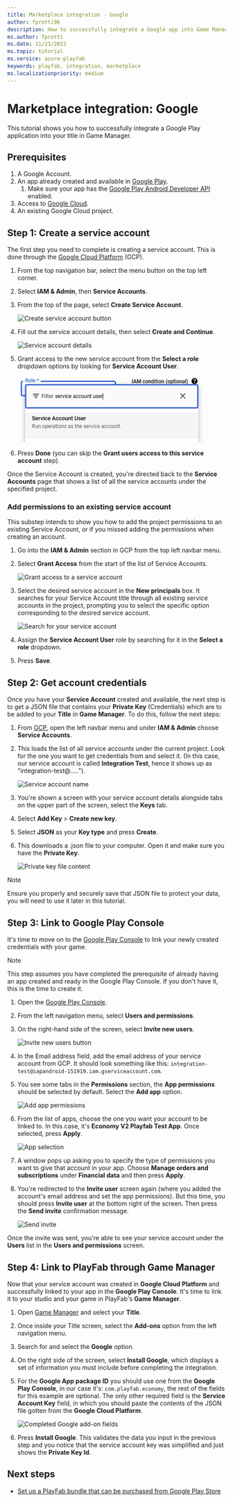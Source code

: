 ```yaml
---
title: Marketplace integration - Google
author: fprotti96
description: How to successfully integrate a Google app into Game Manager
ms.author: fprotti
ms.date: 11/23/2023
ms.topic: tutorial
ms.service: azure-playfab
keywords: playfab, integration, marketplace
ms.localizationpriority: medium
---
```


# Marketplace integration: Google

This tutorial shows you how to successfully integrate a Google Play application into your title in Game Manager.

## Prerequisites

1. A Google Account.
2. An app already created and available in [Google Play](https://play.google.com/console/developers).
    1. Make sure your app has the [Google Play Android Developer API](https://console.cloud.google.com/apis/library/androidpublisher.googleapis.com) enabled.
3. Access to [Google Cloud](https://cloud.google.com/).
4. An existing Google Cloud project.

## Step 1: Create a service account

The first step you need to complete is creating a service account. This is done through the [Google Cloud Platform](https://cloud.google.com/) (GCP).

1. From the top navigation bar, select the menu button on the top left corner.

2. Select **IAM & Admin**, then **Service Accounts**.

3. From the top of the page, select **Create Service Account**.

    ![Create service account button](../../media/marketplace-integrations/google/create-service-account.png)

4. Fill out the service account details, then select **Create and Continue**.

    ![Service account details](../../media/marketplace-integrations/google/service-account-details.png)

5. Grant access to the new service account from the **Select a role** dropdown options by looking for **Service Account User**.

    ![Service account project access](../../media/marketplace-integrations/google/service-account-role.png)

6. Press **Done** (you can skip the **Grant users access to this service account** step).

Once the Service Account is created, you're directed back to the **Service Accounts** page that shows a list of all the service accounts under the specified project.

### Add permissions to an existing service account

This substep intends to show you how to add the project permissions to an existing Service Account, or if you missed adding the permissions when creating an account.

1. Go into the **IAM & Admin** section in GCP from the top left navbar menu.

2. Select **Grant Access** from the start of the list of Service Accounts.

    ![Grant access to a service account](../../media/marketplace-integrations/google/grant-service-account-access.png)

3. Select the desired service account in the **New principals** box. It searches for your Service Account title through all existing service accounts in the project, prompting you to select the specific option corresponding to the desired service account.

    ![Search for your service account](../../media/marketplace-integrations/google/search-service-account.png)

4. Assign the **Service Account User** role by searching for it in the **Select a role** dropdown.

5. Press **Save**.

## Step 2: Get account credentials

Once you have your **Service Account** created and available, the next step is to get a JSON file that contains your **Private Key** (Credentials) which are to be added to your **Title** in **Game Manager**. To do this, follow the next steps:

1. From [GCP](https://cloud.google.com/), open the left navbar menu and under **IAM & Admin** choose **Service Accounts**.

2. This loads the list of all service accounts under the current project. Look for the one you want to get credentials from and select it. (In this case, our service account is called **Integration Test**, hence it shows up as "integration-test@.....").

    ![Service account name](../../media/marketplace-integrations/google/service-account-name.png)

3. You're shown a screen with your service account details alongside tabs on the upper part of the screen, select the **Keys** tab.

4. Select **Add Key** > **Create new key**.

5. Select **JSON** as your **Key type** and press **Create**.

6. This downloads a .json file to your computer. Open it and make sure you have the **Private Key**.

    ![Private key file content](../../media/marketplace-integrations/google/private-key-file-contents.png)

> [!NOTE]
> Ensure you properly and securely save that JSON file to protect your data, you will need to use it later in this tutorial.

## Step 3: Link to Google Play Console

It's time to move on to the [Google Play Console](https://play.google.com/console/developers) to link your newly created credentials with your game.

> [!NOTE]
> This step assumes you have completed the prerequisite of already having an app created and ready in the Google Play Console. If you don't have it, this is the time to create it.

1. Open the [Google Play Console](https://play.google.com/console/developers).

2. From the left navigation menu, select **Users and permissions**.

3. On the right-hand side of the screen, select **Invite new users**.

    ![Invite new users button](../../media/marketplace-integrations/google/invite-new-users.png)

4. In the Email address field, add the email address of your service account from GCP. It should look something like this: `integration-test@iapandroid-151919.iam.gserviceaccount.com`.

5. You see some tabs in the **Permissions** section, the **App permissions** should be selected by default. Select the **Add app** option.

    ![Add app permissions](../../media/marketplace-integrations/google/add-app-permissions.png)

6. From the list of apps, choose the one you want your account to be linked to. In this case, it's **Economy V2 Playfab Test App**. Once selected, press **Apply**.

    ![App selection](../../media/marketplace-integrations/google/app-selection.png)

7. A window pops up asking you to specify the type of permissions you want to give that account in your app. Choose **Manage orders and subscriptions** under **Financial data** and then press **Apply**.

8. You're redirected to the **Invite user** screen again (where you added the account's email address and set the app permissions). But this time, you should press **Invite user** at the bottom right of the screen. Then press the **Send invite** confirmation message.

    ![Send invite](../../media/marketplace-integrations/google/send-invite.png)

Once the invite was sent, you're able to see your service account under the **Users** list in the **Users and permissions** screen.

## Step 4: Link to PlayFab through Game Manager

Now that your service account was created in **Google Cloud Platform** and successfully linked to your app in the **Google Play Console**. It's time to link it to your studio and your game in PlayFab's **Game Manager**.

1. Open [Game Manager](https://developer.playfab.com/) and select your **Title**.

2. Once inside your Title screen, select the **Add-ons** option from the left navigation menu.

3. Search for and select the **Google** option.

4. On the right side of the screen, select **Install Google**, which displays a set of information you must include before completing the integration.

5. For the **Google App package ID** you should use one from the **Google Play Console**, in our case it's: `com.playfab.economy`, the rest of the fields for this example are optional. The only other required field is the **Service Account Key** field, in which you should paste the contents of the JSON file gotten from the **Google Cloud Platform**.

    ![Completed Google add-on fields](../../media/marketplace-integrations/google/google-completed-fields.png)

6. Press **Install Google**. This validates the data you input in the previous step and you notice that the service account key was simplified and just shows the **Private Key Id**.

## Next steps

- [Set up a PlayFab bundle that can be purchased from Google Play Store](../marketplace-redemption/google.md)
